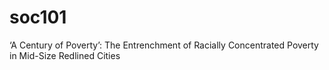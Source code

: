 # soc101
‘A Century of Poverty’: The Entrenchment of Racially Concentrated Poverty in Mid-Size Redlined Cities
